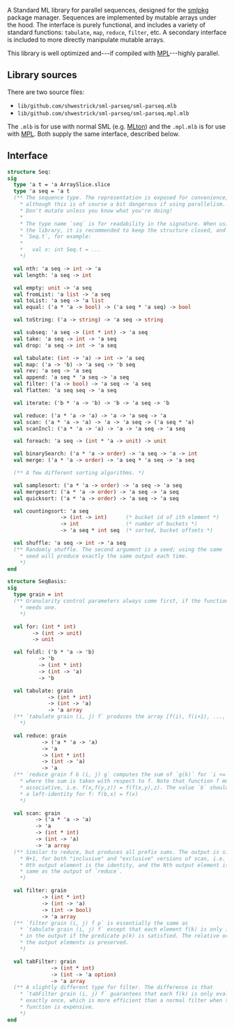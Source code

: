 A Standard ML library for parallel sequences, designed for the
[smlpkg](https://github.com/diku-dk/smlpkg) package manager. Sequences are
implemented by mutable arrays under the hood. The interface is purely
functional, and includes a variety of standard functions: `tabulate`, `map`,
`reduce`, `filter`, etc. A secondary interface is included to more directly
manipulate mutable arrays.

This library is well optimized and---if compiled with
[MPL](https://github.com/mpllang/mpl)---highly parallel.

## Library sources

There are two source files:
  - `lib/github.com/shwestrick/sml-parseq/sml-parseq.mlb`
  - `lib/github.com/shwestrick/sml-parseq/sml-parseq.mpl.mlb`

The `.mlb` is for use with normal SML (e.g. [MLton](http://mlton.org/))
and the `.mpl.mlb` is for use with [MPL](https://github.com/mpllang/mpl).
Both supply the same interface, described below.

## Interface

```sml
structure Seq:
sig
  type 'a t = 'a ArraySlice.slice
  type 'a seq = 'a t
  (** The sequence type. The representation is exposed for convenience,
    * although this is of course a bit dangerous if using parallelism.
    * Don't mutate unless you know what you're doing!
    *
    * The type name `seq` is for readability in the signature. When using
    * the library, it is recommended to keep the structure closed, and use
    * `Seq.t`, for example:
    *
    *   val x: int Seq.t = ...
    *)

  val nth: 'a seq -> int -> 'a
  val length: 'a seq -> int

  val empty: unit -> 'a seq
  val fromList: 'a list -> 'a seq
  val toList: 'a seq -> 'a list
  val equal: ('a * 'a -> bool) -> ('a seq * 'a seq) -> bool

  val toString: ('a -> string) -> 'a seq -> string

  val subseq: 'a seq -> (int * int) -> 'a seq
  val take: 'a seq -> int -> 'a seq
  val drop: 'a seq -> int -> 'a seq

  val tabulate: (int -> 'a) -> int -> 'a seq
  val map: ('a -> 'b) -> 'a seq -> 'b seq
  val rev: 'a seq -> 'a seq
  val append: 'a seq * 'a seq -> 'a seq
  val filter: ('a -> bool) -> 'a seq -> 'a seq
  val flatten: 'a seq seq -> 'a seq

  val iterate: ('b * 'a -> 'b) -> 'b -> 'a seq -> 'b

  val reduce: ('a * 'a -> 'a) -> 'a -> 'a seq -> 'a
  val scan: ('a * 'a -> 'a) -> 'a -> 'a seq -> ('a seq * 'a)
  val scanIncl: ('a * 'a -> 'a) -> 'a -> 'a seq -> 'a seq

  val foreach: 'a seq -> (int * 'a -> unit) -> unit

  val binarySearch: ('a * 'a -> order) -> 'a seq -> 'a -> int
  val merge: ('a * 'a -> order) -> 'a seq * 'a seq -> 'a seq

  (** A few different sorting algorithms. *)

  val samplesort: ('a * 'a -> order) -> 'a seq -> 'a seq
  val mergesort: ('a * 'a -> order) -> 'a seq -> 'a seq
  val quicksort: ('a * 'a -> order) -> 'a seq -> 'a seq

  val countingsort: 'a seq
                 -> (int -> int)      (* bucket id of ith element *)
                 -> int               (* number of buckets *)
                 -> 'a seq * int seq  (* sorted, bucket offsets *)

  val shuffle: 'a seq -> int -> 'a seq
  (** Randomly shuffle. The second argument is a seed; using the same
    * seed will produce exactly the same output each time.
    *)
end
```

```sml
structure SeqBasis:
sig
  type grain = int
  (** Granularity control parameters always come first, if the function
    * needs one.
    *)

  val for: (int * int)
        -> (int -> unit)
        -> unit

  val foldl: ('b * 'a -> 'b)
          -> 'b
          -> (int * int)
          -> (int -> 'a)
          -> 'b

  val tabulate: grain
             -> (int * int)
             -> (int -> 'a)
             -> 'a array
  (** `tabulate grain (i, j) f` produces the array [f(i), f(i+1), ..., f(j-1)].
    *)

  val reduce: grain
           -> ('a * 'a -> 'a)
           -> 'a
           -> (int * int)
           -> (int -> 'a)
           -> 'a
  (** `reduce grain f b (i, j) g` computes the sum of `g(k)` for `i <= k < j`,
    * where the sum is taken with respect to f. Note that function f must be
    * associative, i.e. f(x,f(y,z)) = f(f(x,y),z). The value `b` should be
    * a left-identity for f: f(b,x) = f(x)
    *)

  val scan: grain
         -> ('a * 'a -> 'a)
         -> 'a
         -> (int * int)
         -> (int -> 'a)
         -> 'a array
  (** Similar to reduce, but produces all prefix sums. The output is size
    * N+1, for both "inclusive" and "exclusive" versions of scan, i.e. the
    * 0th output element is the identity, and the Nth output element is the
    * same as the output of `reduce`.
    *)

  val filter: grain
           -> (int * int)
           -> (int -> 'a)
           -> (int -> bool)
           -> 'a array
  (** `filter grain (i, j) f p` is essentially the same as
    * `tabulate grain (i, j) f` except that each element f(k) is only included
    * in the output if the predicate p(k) is satisfied. The relative order of
    * the output elements is preserved.
    *)

  val tabFilter: grain
              -> (int * int)
              -> (int -> 'a option)
              -> 'a array
  (** A slightly different type for filter. The difference is that
    * `tabFilter grain (i, j) f` guarantees that each f(k) is only evaluated
    * exactly once, which is more efficient than a normal filter when the
    * function is expensive.
    *)
end
```
